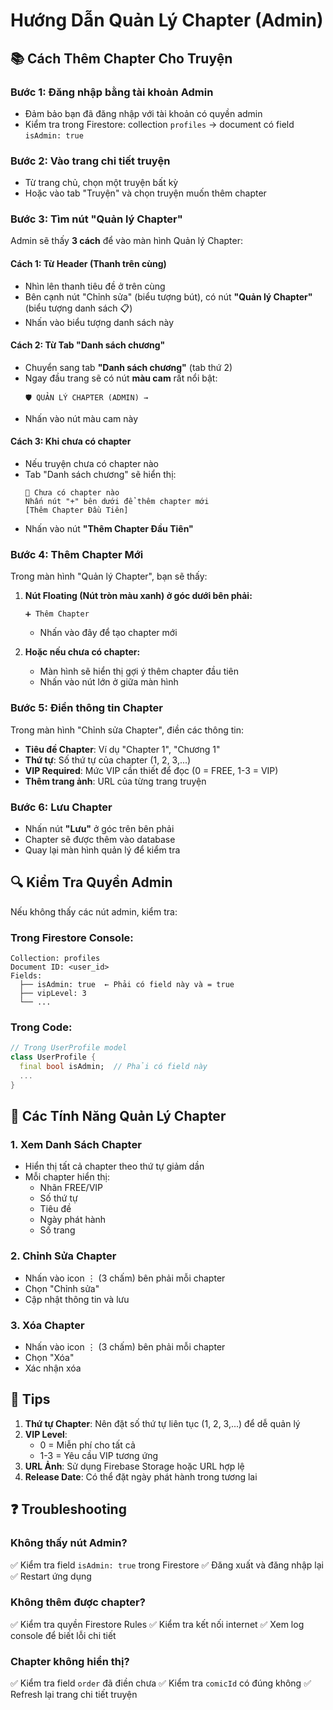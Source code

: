 # Hướng Dẫn Quản Lý Chapter (Admin)

## 📚 Cách Thêm Chapter Cho Truyện

### Bước 1: Đăng nhập bằng tài khoản Admin
- Đảm bảo bạn đã đăng nhập với tài khoản có quyền admin
- Kiểm tra trong Firestore: collection `profiles` → document có field `isAdmin: true`

### Bước 2: Vào trang chi tiết truyện
- Từ trang chủ, chọn một truyện bất kỳ
- Hoặc vào tab "Truyện" và chọn truyện muốn thêm chapter

### Bước 3: Tìm nút "Quản lý Chapter"
Admin sẽ thấy **3 cách** để vào màn hình Quản lý Chapter:

#### Cách 1: Từ Header (Thanh trên cùng)
- Nhìn lên thanh tiêu đề ở trên cùng
- Bên cạnh nút "Chỉnh sửa" (biểu tượng bút), có nút **"Quản lý Chapter"** (biểu tượng danh sách 📋)
- Nhấn vào biểu tượng danh sách này

#### Cách 2: Từ Tab "Danh sách chương" 
- Chuyển sang tab **"Danh sách chương"** (tab thứ 2)
- Ngay đầu trang sẽ có nút **màu cam** rất nổi bật:
  ```
  🛡️ QUẢN LÝ CHAPTER (ADMIN) →
  ```
- Nhấn vào nút màu cam này

#### Cách 3: Khi chưa có chapter
- Nếu truyện chưa có chapter nào
- Tab "Danh sách chương" sẽ hiển thị:
  ```
  📖 Chưa có chapter nào
  Nhấn nút "+" bên dưới để thêm chapter mới
  [Thêm Chapter Đầu Tiên]
  ```
- Nhấn vào nút **"Thêm Chapter Đầu Tiên"**

### Bước 4: Thêm Chapter Mới
Trong màn hình "Quản lý Chapter", bạn sẽ thấy:

1. **Nút Floating (Nút tròn màu xanh) ở góc dưới bên phải:**
   ```
   ➕ Thêm Chapter
   ```
   - Nhấn vào đây để tạo chapter mới

2. **Hoặc nếu chưa có chapter:**
   - Màn hình sẽ hiển thị gợi ý thêm chapter đầu tiên
   - Nhấn vào nút lớn ở giữa màn hình

### Bước 5: Điền thông tin Chapter
Trong màn hình "Chỉnh sửa Chapter", điền các thông tin:

- **Tiêu đề Chapter**: Ví dụ "Chapter 1", "Chương 1"
- **Thứ tự**: Số thứ tự của chapter (1, 2, 3,...)
- **VIP Required**: Mức VIP cần thiết để đọc (0 = FREE, 1-3 = VIP)
- **Thêm trang ảnh**: URL của từng trang truyện

### Bước 6: Lưu Chapter
- Nhấn nút **"Lưu"** ở góc trên bên phải
- Chapter sẽ được thêm vào database
- Quay lại màn hình quản lý để kiểm tra

## 🔍 Kiểm Tra Quyền Admin

Nếu không thấy các nút admin, kiểm tra:

### Trong Firestore Console:
```
Collection: profiles
Document ID: <user_id>
Fields:
  ├── isAdmin: true  ← Phải có field này và = true
  ├── vipLevel: 3
  └── ...
```

### Trong Code:
```dart
// Trong UserProfile model
class UserProfile {
  final bool isAdmin;  // Phải có field này
  ...
}
```

## 📝 Các Tính Năng Quản Lý Chapter

### 1. Xem Danh Sách Chapter
- Hiển thị tất cả chapter theo thứ tự giảm dần
- Mỗi chapter hiển thị:
  - Nhãn FREE/VIP
  - Số thứ tự
  - Tiêu đề
  - Ngày phát hành
  - Số trang

### 2. Chỉnh Sửa Chapter
- Nhấn vào icon ⋮ (3 chấm) bên phải mỗi chapter
- Chọn "Chỉnh sửa"
- Cập nhật thông tin và lưu

### 3. Xóa Chapter
- Nhấn vào icon ⋮ (3 chấm) bên phải mỗi chapter
- Chọn "Xóa"
- Xác nhận xóa

## 🎯 Tips

1. **Thứ tự Chapter**: Nên đặt số thứ tự liên tục (1, 2, 3,...) để dễ quản lý
2. **VIP Level**: 
   - 0 = Miễn phí cho tất cả
   - 1-3 = Yêu cầu VIP tương ứng
3. **URL Ảnh**: Sử dụng Firebase Storage hoặc URL hợp lệ
4. **Release Date**: Có thể đặt ngày phát hành trong tương lai

## ❓ Troubleshooting

### Không thấy nút Admin?
✅ Kiểm tra field `isAdmin: true` trong Firestore
✅ Đăng xuất và đăng nhập lại
✅ Restart ứng dụng

### Không thêm được chapter?
✅ Kiểm tra quyền Firestore Rules
✅ Kiểm tra kết nối internet
✅ Xem log console để biết lỗi chi tiết

### Chapter không hiển thị?
✅ Kiểm tra field `order` đã điền chưa
✅ Kiểm tra `comicId` có đúng không
✅ Refresh lại trang chi tiết truyện
